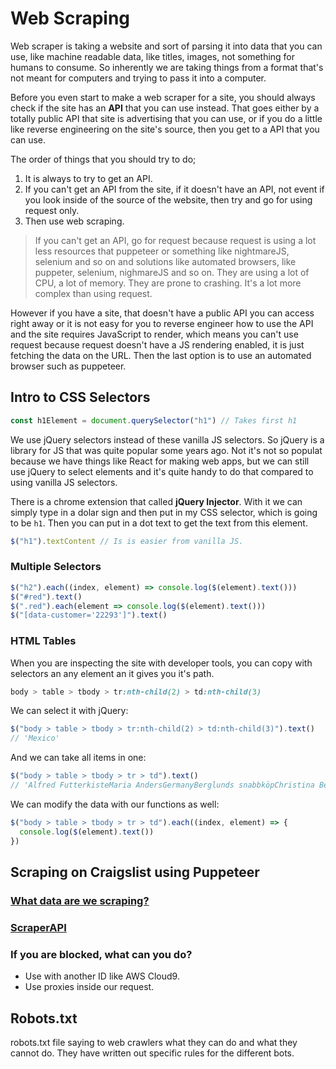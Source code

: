 # Web Scraping

Web scraper is taking a website and sort of parsing it into data that you can use, like machine readable data, like titles, images, not something for humans to consume. So inherently we are taking things from a format that's not meant for computers and trying to pass it into a computer. 

Before you even start to make a web scraper for a site, you should always check if the site has an **API** that you can use instead. That goes either by a totally public API that site is advertising that you can use, or if you do a little like reverse engineering on the site's source, then you get to a API that you can use.  

The order of things that you should try to do;
1. It is always to try to get an API.
2. If you can't get an API from the site, if it doesn't have an API, not event if you look inside of the source of the website, then try and go for using request only. 
3. Then use web scraping.

> If you can't get an API, go for request because request is using a lot less resources that puppeteer or something like nightmareJS, selenium and so on and solutions like automated browsers, like puppeter, selenium, nighmareJS and so on. They are using a lot of CPU, a lot of memory. They are prone to crashing. It's a lot more complex than using request.

However if you have a site, that doesn't have a public API you can access right away or it is not easy for you to reverse engineer how to use the API and the site requires JavaScript to render, which means you can't use request because request doesn't have a JS rendering enabled, it is just fetching the data on the URL. Then the last option is to use an automated browser such as puppeteer.

## Intro to CSS Selectors

```js
const h1Element = document.querySelector("h1") // Takes first h1
```

We use jQuery selectors instead of these vanilla JS selectors. So jQuery is a library for JS that was quite popular some years ago. Not it's not so populat because we have things like React for making web apps, but we can still use jQuery to select elements and it's quite handy to do that compared to using vanilla JS selectors.

There is a chrome extension that called **jQuery Injector**. With it we can simply type in a dolar sign and then put in my CSS selector, which is going to be `h1`. Then you can put in a dot text to get the text from this element.

```js
$("h1").textContent // Is is easier from vanilla JS.
```

### Multiple Selectors

```js
$("h2").each((index, element) => console.log($(element).text()))
$("#red").text()
$(".red").each(element => console.log($(element).text()))
$("[data-customer='22293']").text()
```

### HTML Tables

When you are inspecting the site with developer tools, you can copy with selectors an any element an it gives you it's path.

```css
body > table > tbody > tr:nth-child(2) > td:nth-child(3)
```

We can select it with jQuery:

```js
$("body > table > tbody > tr:nth-child(2) > td:nth-child(3)").text()
// 'Mexico'
```

And we can take all items in one:

```js
$("body > table > tbody > tr > td").text()
// 'Alfred FutterkisteMaria AndersGermanyBerglunds snabbköpChristina BerglundSwedenCentro comercial MoctezumaFrancisco ChangMexicoErnst HandelRoland MendelAustriaIsland TradingHelen BennettUK'
```

We can modify the data with our functions as well:

```js
$("body > table > tbody > tr > td").each((index, element) => {
  console.log($(element).text())
})
```

## Scraping on Craigslist using Puppeteer

### <a href="https://sfbay.craigslist.org">What data are we scraping?</a>
### <a href="http://scraperapi.com/?via=nodejswebscraping">ScraperAPI</a>

### If you are blocked, what can you do?

- Use with another ID like AWS Cloud9. 
- Use proxies inside our request.

## Robots.txt

robots.txt file saying to web crawlers what they can do and what they cannot do. They have written out specific rules for the different bots.
